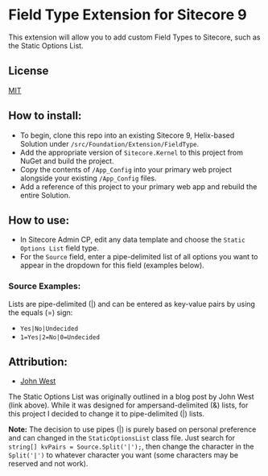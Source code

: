 # Field Type Extension for Sitecore 9

This extension will allow you to add custom Field Types to Sitecore, such as the Static Options List.

## License
[MIT](/LICENSE.md)

## How to install:
- To begin, clone this repo into an existing Sitecore 9, Helix-based Solution under `/src/Foundation/Extension/FieldType`.
- Add the appropriate version of `Sitecore.Kernel` to this project from NuGet and build the project.
- Copy the contents of `/App_Config` into your primary web project alongside your existing `/App_Config` files.
- Add a reference of this project to your primary web app and rebuild the entire Solution.

## How to use:
- In Sitecore Admin CP, edit any data template and choose the `Static Options List` field type.
- For the `Source` field, enter a pipe-delimited list of all options you want to appear in the dropdown for this field (examples below).

### Source Examples:
Lists are pipe-delimited (|) and can be entered as key-value pairs by using the equals (=) sign:
- `Yes|No|Undecided`
- `1=Yes|2=No|0=Undecided`

## Attribution:
- [John West](https://community.sitecore.net/technical_blogs/b/sitecorejohn_blog/posts/static-options-list-for-the-sitecore-asp-net-cms)

The Static Options List was originally outlined in a blog post by John West (link above). While it was designed for ampersand-delimited (&) lists, for this project I decided to change it to pipe-delimited (|) lists.

**Note:** The decision to use pipes (|) is purely based on personal preference and can changed in the `StaticOptionsList` class file. Just search for `string[] kvPairs = Source.Split('|');`, then change the character in the `Split('|')` to whatever character you want (some characters may be reserved and not work).

